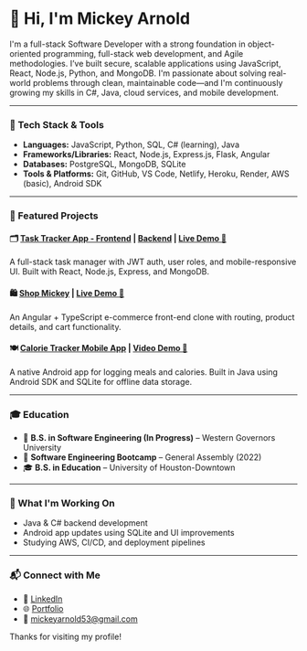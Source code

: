 # 👋 Hi, I'm Mickey Arnold

I'm a full-stack Software Developer with a strong foundation in object-oriented programming, full-stack web development, and Agile methodologies. I’ve built secure, scalable applications using JavaScript, React, Node.js, Python, and MongoDB. I'm passionate about solving real-world problems through clean, maintainable code—and I'm continuously growing my skills in C#, Java, cloud services, and mobile development.

---

### 🔧 Tech Stack & Tools
- **Languages:** JavaScript, Python, SQL, C# (learning), Java
- **Frameworks/Libraries:** React, Node.js, Express.js, Flask, Angular
- **Databases:** PostgreSQL, MongoDB, SQLite
- **Tools & Platforms:** Git, GitHub, VS Code, Netlify, Heroku, Render, AWS (basic), Android SDK

---

### 📌 Featured Projects

#### 🗂️ [Task Tracker App - Frontend](https://github.com/mickey-40/task-tracker-frontend) | [Backend](https://github.com/mickey-40/task-tracker-backend) | [Live Demo 🎥](https://youtu.be/Di7IPesQ6XI)
A full-stack task manager with JWT auth, user roles, and mobile-responsive UI. Built with React, Node.js, Express, and MongoDB.

#### 🛍️ [Shop Mickey](https://github.com/mickey-40/ecommerce-clone) | [Live Demo 🎥](https://youtu.be/imZB2FmVO2M)
An Angular + TypeScript e-commerce front-end clone with routing, product details, and cart functionality.

#### 🍽️ [Calorie Tracker Mobile App](https://github.com/mickey-40/CalorieTracker) | [Video Demo 🎥](https://youtube.com/shorts/9FEb2leDeXg?si=0wdqTccfzvIZY4XR)
A native Android app for logging meals and calories. Built in Java using Android SDK and SQLite for offline data storage.

---

### 🎓 Education

- 🎯 **B.S. in Software Engineering (In Progress)** – Western Governors University  
- 🧠 **Software Engineering Bootcamp** – General Assembly (2022)  
- 🎓 **B.S. in Education** – University of Houston-Downtown

---

### 🚀 What I'm Working On
- Java & C# backend development  
- Android app updates using SQLite and UI improvements  
- Studying AWS, CI/CD, and deployment pipelines  

---

### 📬 Connect with Me
- 💼 [LinkedIn](https://www.linkedin.com/in/mickey-arnold)  
- 🌐 [Portfolio](https://madev-portfolio.netlify.app/)  
- 📧 mickeyarnold53@gmail.com

Thanks for visiting my profile!
